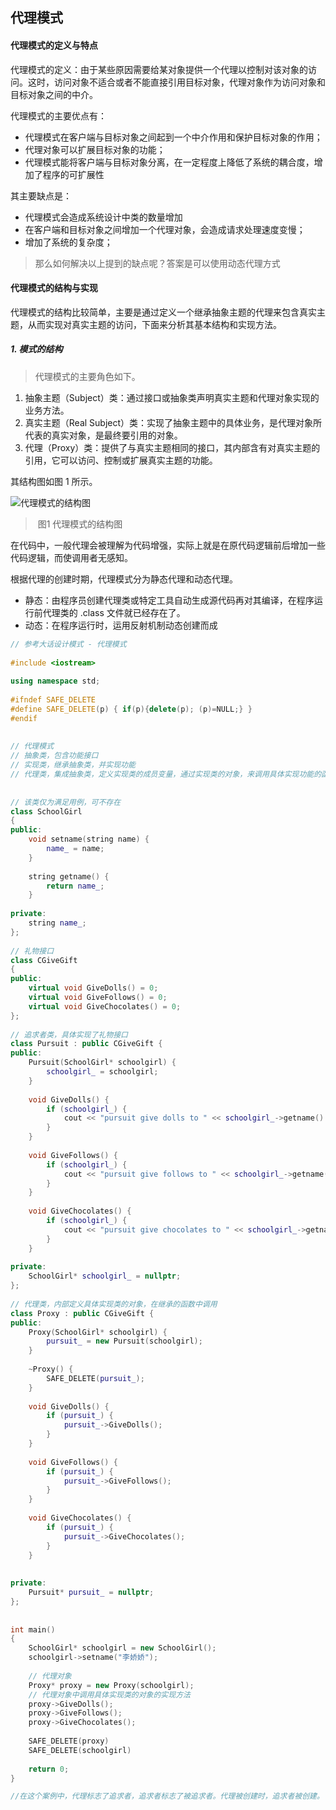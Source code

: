 ## 代理模式

#### 代理模式的定义与特点

代理模式的定义：由于某些原因需要给某对象提供一个代理以控制对该对象的访问。这时，访问对象不适合或者不能直接引用目标对象，代理对象作为访问对象和目标对象之间的中介。

代理模式的主要优点有：

- 代理模式在客户端与目标对象之间起到一个中介作用和保护目标对象的作用；
- 代理对象可以扩展目标对象的功能；
- 代理模式能将客户端与目标对象分离，在一定程度上降低了系统的耦合度，增加了程序的可扩展性


其主要缺点是：

- 代理模式会造成系统设计中类的数量增加
- 在客户端和目标对象之间增加一个代理对象，会造成请求处理速度变慢；
- 增加了系统的复杂度；

> 那么如何解决以上提到的缺点呢？答案是可以使用动态代理方式

#### 代理模式的结构与实现

代理模式的结构比较简单，主要是通过定义一个继承抽象主题的代理来包含真实主题，从而实现对真实主题的访问，下面来分析其基本结构和实现方法。

##### 1. 模式的结构

> 代理模式的主要角色如下。

1. 抽象主题（Subject）类：通过接口或抽象类声明真实主题和代理对象实现的业务方法。
2. 真实主题（Real Subject）类：实现了抽象主题中的具体业务，是代理对象所代表的真实对象，是最终要引用的对象。
3. 代理（Proxy）类：提供了与真实主题相同的接口，其内部含有对真实主题的引用，它可以访问、控制或扩展真实主题的功能。


其结构图如图 1 所示。



![代理模式的结构图](http://c.biancheng.net/uploads/allimg/181115/3-1Q115093011523.gif)

> ​																	图1 代理模式的结构图		


在代码中，一般代理会被理解为代码增强，实际上就是在原代码逻辑前后增加一些代码逻辑，而使调用者无感知。

根据代理的创建时期，代理模式分为静态代理和动态代理。

- 静态：由程序员创建代理类或特定工具自动生成源代码再对其编译，在程序运行前代理类的 .class 文件就已经存在了。
- 动态：在程序运行时，运用反射机制动态创建而成

```c++
// 参考大话设计模式 - 代理模式
 
#include <iostream>
 
using namespace std;
 
#ifndef SAFE_DELETE
#define SAFE_DELETE(p) { if(p){delete(p); (p)=NULL;} }
#endif
 
 
// 代理模式
// 抽象类，包含功能接口
// 实现类，继承抽象类，并实现功能
// 代理类，集成抽象类，定义实现类的成员变量，通过实现类的对象，来调用具体实现功能的函数
 
 
// 该类仅为满足用例，可不存在
class SchoolGirl
{
public:
	void setname(string name) {
		name_ = name;
	}
 
	string getname() {
		return name_;
	}
 
private:
	string name_;
};
 
// 礼物接口
class CGiveGift
{
public:
	virtual void GiveDolls() = 0;
	virtual void GiveFollows() = 0;
	virtual void GiveChocolates() = 0;
};
 
// 追求者类，具体实现了礼物接口
class Pursuit : public CGiveGift {
public:
	Pursuit(SchoolGirl* schoolgirl) {
		schoolgirl_ = schoolgirl;
	}
 
	void GiveDolls() {
		if (schoolgirl_) {
			cout << "pursuit give dolls to " << schoolgirl_->getname() << "\n";
		}
	}
 
	void GiveFollows() {
		if (schoolgirl_) {
			cout << "pursuit give follows to " << schoolgirl_->getname() << "\n";
		}
	}
 
	void GiveChocolates() {
		if (schoolgirl_) {
			cout << "pursuit give chocolates to " << schoolgirl_->getname() << "\n";
		}
	}
 
private:
	SchoolGirl* schoolgirl_ = nullptr;
};
 
// 代理类，内部定义具体实现类的对象，在继承的函数中调用
class Proxy : public CGiveGift {
public:
	Proxy(SchoolGirl* schoolgirl) {
		pursuit_ = new Pursuit(schoolgirl);
	}
 
	~Proxy() {
		SAFE_DELETE(pursuit_);
	}
	
	void GiveDolls() {
		if (pursuit_) {
			pursuit_->GiveDolls();
		}
	}
 
	void GiveFollows() {
		if (pursuit_) {
			pursuit_->GiveFollows();
		}
	}
 
	void GiveChocolates() {
		if (pursuit_) {
			pursuit_->GiveChocolates();
		}
	}
 
 
private:
	Pursuit* pursuit_ = nullptr;
};
 
 
int main()
{
	SchoolGirl* schoolgirl = new SchoolGirl();
	schoolgirl->setname("李娇娇");
 
	// 代理对象
	Proxy* proxy = new Proxy(schoolgirl);
	// 代理对象中调用具体实现类的对象的实现方法
	proxy->GiveDolls();
	proxy->GiveFollows();
	proxy->GiveChocolates();
 
	SAFE_DELETE(proxy)
	SAFE_DELETE(schoolgirl)
 
	return 0;
}

//在这个案例中，代理标志了追求者，追求者标志了被追求者。代理被创建时，追求者被创建。
```

